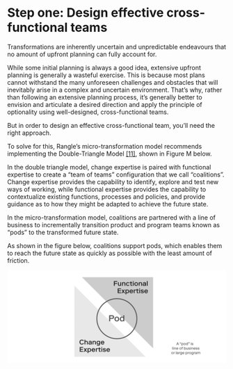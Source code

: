 # Step one: Design effective cross-functional teams

Transformations are inherently uncertain and unpredictable endeavours that no amount of upfront planning can fully account for.

While some initial planning is always a good idea, extensive upfront planning is generally a wasteful exercise. This is because most plans cannot withstand the many unforeseen challenges and obstacles that will inevitably arise in a complex and uncertain environment. That’s why, rather than following an extensive planning process, it’s generally better to envision and articulate a desired direction and apply the principle of optionality using well-designed, cross-functional teams.

But in order to design an effective cross-functional team, you’ll need the right approach.

To solve for this, Rangle’s micro-transformation model recommends implementing the Double-Triangle Model [\[11\]](../../04-endnotes/endnotes.md), shown in Figure M below.

In the double triangle model, change expertise is paired with functional expertise to create a “team of teams” configuration that we call “coalitions”. Change expertise provides the capability to identify, explore and test new ways of working, while functional expertise provides the capability to contextualize existing functions, processes and policies, and provide guidance as to how they might be adapted to achieve the future state.

In the micro-transformation model, coalitions are partnered with a line of business to incrementally transition product and program teams known as “pods” to the transformed future state.

As shown in the figure below, coalitions support pods, which enables them to reach the future state as quickly as possible with the least amount of friction.

![Figure M: Coalitions support Pods, adapted from Guo, O&apos;Brien, Mason](../../.gitbook/assets/18%20%281%29%20%281%29.png)

